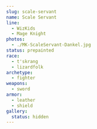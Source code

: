 ```yaml
---
slug: scale-servant
name: Scale Servant
line:
  - WizKids
  - Mage Knight
photos:
  - ./MK-ScaleServant-Dankel.jpg
status: prepainted
race:
  - t'skrang
  - lizardfolk
archetype:
  - fighter
weapons:
  - sword
armor:
  - leather
  - shield
gallery:
  status: hidden
---
```


